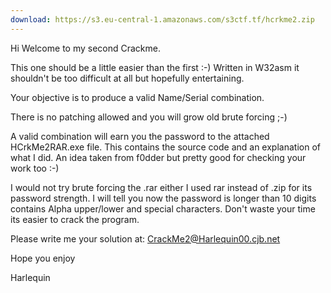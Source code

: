 ```yaml
---
download: https://s3.eu-central-1.amazonaws.com/s3ctf.tf/hcrkme2.zip
---
```

Hi Welcome to my second Crackme.

This one should be a little easier than the first :-)
Written in W32asm it shouldn't be too difficult at all but hopefully entertaining.

Your objective is to produce a valid Name/Serial combination.

There is no patching allowed and you will grow old brute forcing ;-)

A valid combination will earn you the password to the attached HCrkMe2RAR.exe file.
This contains the source code and an explanation of what I did.
An idea taken from f0dder but pretty good for checking your work too :-)

I would not try brute forcing the .rar either I used rar instead of .zip for its password
strength. I will tell you now the password is longer than 10 digits contains Alpha
upper/lower and special characters. Don't waste your time its easier to crack the program.


Please write me your solution at: CrackMe2@Harlequin00.cjb.net


Hope you enjoy


Harlequin
